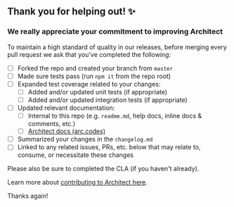 ## Thank you for helping out! ✨

### We really appreciate your commitment to improving Architect

To maintain a high standard of quality in our releases, before merging every pull request we ask that you've completed the following:

- [ ] Forked the repo and created your branch from `master`
- [ ] Made sure tests pass (run `npm it` from the repo root)
- [ ] Expanded test coverage related to your changes:
  - [ ] Added and/or updated unit tests (if appropriate)
  - [ ] Added and/or updated integration tests (if appropriate)
- [ ] Updated relevant documentation:
  - [ ] Internal to this repo (e.g. `readme.md`, help docs, inline docs & comments, etc.)
  - [ ] [Architect docs (arc.codes)](https://github.com/architect/arc.codes)
- [ ] Summarized your changes in the `changelog.md`
- [ ] Linked to any related issues, PRs, etc. below that may relate to, consume, or necessitate these changes

Please also be sure to completed the CLA (if you haven't already).

Learn more about [contributing to Architect here](https://arc.codes/intro/community).

Thanks again!
